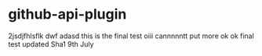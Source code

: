 github-api-plugin
=================
2jsdjfhlsflk
dwf
adasd
this is the final test
oiii cannnnntt put more
ok ok
final test
updated Sha1
9th July
